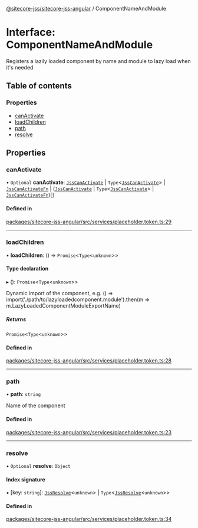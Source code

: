 [@sitecore-jss/sitecore-jss-angular](../README.md) / ComponentNameAndModule

# Interface: ComponentNameAndModule

Registers a lazily loaded component by name and module to lazy load when it's needed

## Table of contents

### Properties

- [canActivate](ComponentNameAndModule.md#canactivate)
- [loadChildren](ComponentNameAndModule.md#loadchildren)
- [path](ComponentNameAndModule.md#path)
- [resolve](ComponentNameAndModule.md#resolve)

## Properties

### canActivate

• `Optional` **canActivate**: [`JssCanActivate`](JssCanActivate.md) \| `Type`\<[`JssCanActivate`](JssCanActivate.md)\> \| [`JssCanActivateFn`](JssCanActivateFn.md) \| ([`JssCanActivate`](JssCanActivate.md) \| `Type`\<[`JssCanActivate`](JssCanActivate.md)\> \| [`JssCanActivateFn`](JssCanActivateFn.md))[]

#### Defined in

[packages/sitecore-jss-angular/src/services/placeholder.token.ts:29](https://github.com/Sitecore/jss/blob/2464ef502/packages/sitecore-jss-angular/src/services/placeholder.token.ts#L29)

___

### loadChildren

• **loadChildren**: () => `Promise`\<`Type`\<`unknown`\>\>

#### Type declaration

▸ (): `Promise`\<`Type`\<`unknown`\>\>

Dynamic import of the component,
e.g. () => import('./path/to/lazyloadedcomponent.module').then(m => m.LazyLoadedComponentModuleExportName)

##### Returns

`Promise`\<`Type`\<`unknown`\>\>

#### Defined in

[packages/sitecore-jss-angular/src/services/placeholder.token.ts:28](https://github.com/Sitecore/jss/blob/2464ef502/packages/sitecore-jss-angular/src/services/placeholder.token.ts#L28)

___

### path

• **path**: `string`

Name of the component

#### Defined in

[packages/sitecore-jss-angular/src/services/placeholder.token.ts:23](https://github.com/Sitecore/jss/blob/2464ef502/packages/sitecore-jss-angular/src/services/placeholder.token.ts#L23)

___

### resolve

• `Optional` **resolve**: `Object`

#### Index signature

▪ [key: `string`]: [`JssResolve`](JssResolve.md)\<`unknown`\> \| `Type`\<[`JssResolve`](JssResolve.md)\<`unknown`\>\>

#### Defined in

[packages/sitecore-jss-angular/src/services/placeholder.token.ts:34](https://github.com/Sitecore/jss/blob/2464ef502/packages/sitecore-jss-angular/src/services/placeholder.token.ts#L34)
